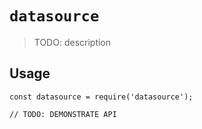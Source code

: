 # `datasource`

> TODO: description

## Usage

```
const datasource = require('datasource');

// TODO: DEMONSTRATE API
```
